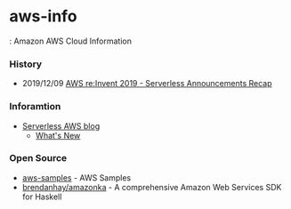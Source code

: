 # aws-info
: Amazon AWS Cloud Information



### History
- 2019/12/09 [AWS re:Invent 2019 - Serverless Announcements Recap](https://dashbird.io/blog/aws-reinvent-2019-serverless-announcements-recap/)


### Inforamtion
- [Serverless AWS blog](https://marek.rocks/)
    - [What's New](https://marek.rocks/whats-new)



### Open Source
- [aws-samples](https://github.com/aws-samples) - AWS Samples
- [brendanhay/amazonka](https://github.com/brendanhay/amazonka) - A comprehensive Amazon Web Services SDK for Haskell
